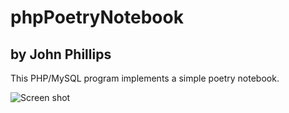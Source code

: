 # phpPoetryNotebook
## by John Phillips
This PHP/MySQL program implements a simple poetry notebook.

![Screen shot](http://i.imgur.com/lVpW7If.jpg)
